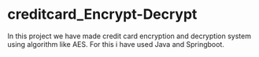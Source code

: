 # creditcard_Encrypt-Decrypt
In this project we have made credit card encryption and decryption system using algorithm like AES.
For this i have used Java and Springboot.
